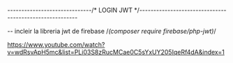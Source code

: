 ------------------------------/* LOGIN JWT */--------------------------------------------------------

-- incleir la libreria jwt de firebase
/*(composer require firebase/php-jwt)*/


https://www.youtube.com/watch?v=wdRsvApH5mc&list=PLi03S8zRucMCae0C5sYxUY205IqeRf4dA&index=1
